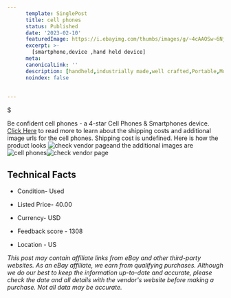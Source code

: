 ```yaml
---
      template: SinglePost
      title: cell phones
      status: Published
      date: '2023-02-10'
      featuredImage: https://i.ebayimg.com/thumbs/images/g/~4cAAOSw~6NjPc~C/s-l225.jpg
      excerpt: >-
        [smartphone,device ,hand held device]
      meta:
      canonicalLink: ''
      description: [handheld,industrially made,well crafted,Portable,Mobile,Compact,Convenient,Lightweight,Maneuverable,Man-portable,Miniature,Carriable,Hand-held,Light,Holdable,Transportable,Mobile device,Pocket-sized,On-the-go,Wireless,Cordless,Compact size,Convenient size, smartphone,device ,hand held device]
      noindex: false
        
        
---
```

$

Be confident cell phones - a 4-star Cell Phones & Smartphones device. [Click Here](https://www.ebay.com/itm/185761870896?hash=item2b40453430%3Ag%3A%7E4cAAOSw%7E6NjPc%7EC&mkevt=1&mkcid=1&mkrid=711-53200-19255-0&campid=%253CePNCampaignId%253E&customid=%253CreferenceId%253E&toolid=10049) to read more to learn about the shipping costs and additional image urls for the cell phones. Shipping cost is undefined. Here is how the product looks ![check vendor page](https://i.ebayimg.com/thumbs/images/g/~4cAAOSw~6NjPc~C/s-l225.jpg)and the additional images are![cell phones](https://i.ebayimg.com/images/g/~4cAAOSw~6NjPc~C/s-l1600.jpg)![check vendor page](https://origin-galleryplus.ebayimg.com/ws/web/185761870896_2_0_1/225x225.jpg,https://origin-galleryplus.ebayimg.com/ws/web/185761870896_3_0_1/225x225.jpg,https://origin-galleryplus.ebayimg.com/ws/web/185761870896_4_0_1/225x225.jpg,https://origin-galleryplus.ebayimg.com/ws/web/185761870896_5_0_1/225x225.jpg,https://origin-galleryplus.ebayimg.com/ws/web/185761870896_6_0_1/225x225.jpg,https://origin-galleryplus.ebayimg.com/ws/web/185761870896_7_0_1/225x225.jpg,https://origin-galleryplus.ebayimg.com/ws/web/185761870896_8_0_1/225x225.jpg,https://origin-galleryplus.ebayimg.com/ws/web/185761870896_9_0_1/225x225.jpg,https://origin-galleryplus.ebayimg.com/ws/web/185761870896_10_0_1/225x225.jpg)



 ## Technical Facts 



     
      

 - Condition- Used 


      

 - Listed Price- 40.00 


      

 - Currency- USD 


      

 - Feedback score - 1308 


      

 - Location - US 


      
      

 *_This post may contain affiliate links from eBay and other third-party websites. As an eBay affiliate, we earn from qualifying purchases. Although we do our best to keep the information up-to-date and accurate, please check the date and all details with the vendor's website before making a purchase. Not all data may be accurate._*







